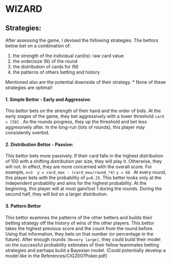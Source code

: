# WIZARD

## Strategies:

After assessing the game, I devised the following strategies. The bettors below bet on a combination of:
1. the strength of the individual card(s): raw card value
2. the order/size (N) of the round
3. the distribution of cards for (N)
4. the patterns of others betting and history

Mentioned also are the potential downside of their strategy. * None of these strategies are optimal!

#### 1. Simple Bettor - Early and Aggressive:
This bettor bets on the strength of their hand and the order of bids.
At the early stages of the game, they bet aggressively  with a lower threshold  `card > [50]` . As the rounds progress, they up the threshold and bet less aggressively after.
In the long-run (lots of rounds),  this player may consistently overbid.

#### 2. Distribution Bettor - Passive:
This bettor bets more passively. If their card falls in the highest distribution of 100 with a shifting distribution per size, they will play it. Otherwise, they will not. In effect, they are more concerned with the overall score.
For example,
` n=3  y = card_max - (card_max/round_*4) `
`y = 66 `
At every round, this player bets with the probability of `p=0.25`. This better looks only at the independent probability and aims for the highest probability.
At the beginning, this player will at most gain/lost 1 during the rounds. During the second half, they will bid on a larger distribution.


#### 3. Pattern Bettor
This bettor examines the patterns of the other betters and builds their betting strategy off the history of wins of the other players.
This bettor takes the highest previous score and the count from the round before. Using that information, they bets on that number (or percentage in the future). After enough rounds `[N=very large]`, they could build their model on the successful probability estimates of their fellow teammates betting strategies and perhaps build a Bayesian model. (Could potentially develop a model like in the References/CIG2007Poker.pdf)